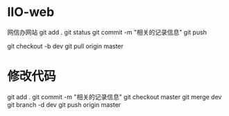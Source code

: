 # IIO-web
网信办网站
git add . 
git status
git commit -m "相关的记录信息"
git push



git checkout -b dev
git pull origin master
# 修改代码
git add . 
git commit -m "相关的记录信息"
git checkout master
git merge dev
git branch -d dev
git push origin master